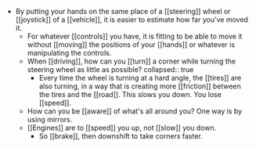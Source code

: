 - By putting your hands on the same place of a [[steering]] wheel or [[joystick]] of a [[vehicle]], it is easier to estimate how far you've moved it.
	- For whatever [[controls]] you have, it is fitting to be able to move it without [[moving]] the positions of your [[hands]] or whatever is manipulating the controls.
	- When [[driving]], how can you [[turn]] a corner while turning the steering wheel as little as possible?
	  collapsed:: true
		- Every time the wheel is turning at a hard angle, the [[tires]] are also turning, in a way that is creating more [[friction]] between the tires and the [[road]]. This slows you down. You lose [[speed]].
	- How can you be [[aware]] of what's all around you? One way is by using mirrors.
	- [[Engines]] are to [[speed]] you up, not [[slow]] you down.
		- So [[brake]], then downshift to take corners faster.